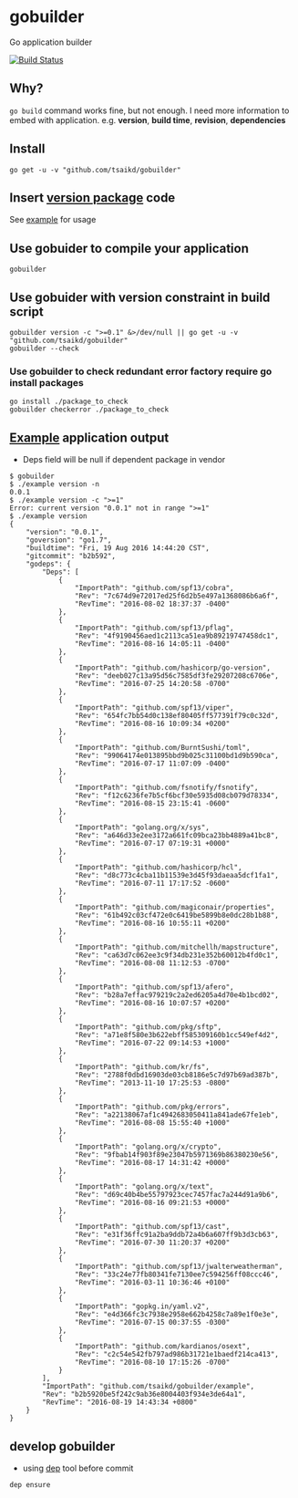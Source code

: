 # gobuilder
Go application builder

[![Build Status](https://travis-ci.org/tsaikd/gobuilder.svg?branch=master)](https://travis-ci.org/tsaikd/gobuilder)

## Why?

`go build` command works fine, but not enough. I need more information to embed
with application. e.g. **version**, **build time**, **revision**, **dependencies**

## Install
```
go get -u -v "github.com/tsaikd/gobuilder"
```

## Insert [version package](https://github.com/tsaikd/KDGoLib/tree/master/version) code

See [example](example) for usage

## Use gobuider to compile your application
```
gobuilder
```

## Use gobuider with version constraint in build script
```
gobuilder version -c ">=0.1" &>/dev/null || go get -u -v "github.com/tsaikd/gobuilder"
gobuilder --check
```

### Use gobuilder to check redundant error factory require go install packages
```
go install ./package_to_check
gobuilder checkerror ./package_to_check
```

## [Example](example) application output
* Deps field will be null if dependent package in vendor
```
$ gobuilder
$ ./example version -n
0.0.1
$ ./example version -c ">=1"
Error: current version "0.0.1" not in range ">=1"
$ ./example version
{
	"version": "0.0.1",
	"goversion": "go1.7",
	"buildtime": "Fri, 19 Aug 2016 14:44:20 CST",
	"gitcommit": "b2b592",
	"godeps": {
		"Deps": [
			{
				"ImportPath": "github.com/spf13/cobra",
				"Rev": "7c674d9e72017ed25f6d2b5e497a1368086b6a6f",
				"RevTime": "2016-08-02 18:37:37 -0400"
			},
			{
				"ImportPath": "github.com/spf13/pflag",
				"Rev": "4f9190456aed1c2113ca51ea9b89219747458dc1",
				"RevTime": "2016-08-16 14:05:11 -0400"
			},
			{
				"ImportPath": "github.com/hashicorp/go-version",
				"Rev": "deeb027c13a95d56c7585df3fe29207208c6706e",
				"RevTime": "2016-07-25 14:20:58 -0700"
			},
			{
				"ImportPath": "github.com/spf13/viper",
				"Rev": "654fc7bb54d0c138ef80405ff577391f79c0c32d",
				"RevTime": "2016-08-16 10:09:34 +0200"
			},
			{
				"ImportPath": "github.com/BurntSushi/toml",
				"Rev": "99064174e013895bbd9b025c31100bd1d9b590ca",
				"RevTime": "2016-07-17 11:07:09 -0400"
			},
			{
				"ImportPath": "github.com/fsnotify/fsnotify",
				"Rev": "f12c6236fe7b5cf6bcf30e5935d08cb079d78334",
				"RevTime": "2016-08-15 23:15:41 -0600"
			},
			{
				"ImportPath": "golang.org/x/sys",
				"Rev": "a646d33e2ee3172a661fc09bca23bb4889a41bc8",
				"RevTime": "2016-07-17 07:19:31 +0000"
			},
			{
				"ImportPath": "github.com/hashicorp/hcl",
				"Rev": "d8c773c4cba11b11539e3d45f93daeaa5dcf1fa1",
				"RevTime": "2016-07-11 17:17:52 -0600"
			},
			{
				"ImportPath": "github.com/magiconair/properties",
				"Rev": "61b492c03cf472e0c6419be5899b8e0dc28b1b88",
				"RevTime": "2016-08-16 10:55:11 +0200"
			},
			{
				"ImportPath": "github.com/mitchellh/mapstructure",
				"Rev": "ca63d7c062ee3c9f34db231e352b60012b4fd0c1",
				"RevTime": "2016-08-08 11:12:53 -0700"
			},
			{
				"ImportPath": "github.com/spf13/afero",
				"Rev": "b28a7effac979219c2a2ed6205a4d70e4b1bcd02",
				"RevTime": "2016-08-16 10:07:57 +0200"
			},
			{
				"ImportPath": "github.com/pkg/sftp",
				"Rev": "a71e8f580e3b622ebff585309160b1cc549ef4d2",
				"RevTime": "2016-07-22 09:14:53 +1000"
			},
			{
				"ImportPath": "github.com/kr/fs",
				"Rev": "2788f0dbd16903de03cb8186e5c7d97b69ad387b",
				"RevTime": "2013-11-10 17:25:53 -0800"
			},
			{
				"ImportPath": "github.com/pkg/errors",
				"Rev": "a22138067af1c4942683050411a841ade67fe1eb",
				"RevTime": "2016-08-08 15:55:40 +1000"
			},
			{
				"ImportPath": "golang.org/x/crypto",
				"Rev": "9fbab14f903f89e23047b5971369b86380230e56",
				"RevTime": "2016-08-17 14:31:42 +0000"
			},
			{
				"ImportPath": "golang.org/x/text",
				"Rev": "d69c40b4be55797923cec7457fac7a244d91a9b6",
				"RevTime": "2016-08-16 09:21:53 +0000"
			},
			{
				"ImportPath": "github.com/spf13/cast",
				"Rev": "e31f36ffc91a2ba9ddb72a4b6a607ff9b3d3cb63",
				"RevTime": "2016-07-30 11:20:37 +0200"
			},
			{
				"ImportPath": "github.com/spf13/jwalterweatherman",
				"Rev": "33c24e77fb80341fe7130ee7c594256ff08ccc46",
				"RevTime": "2016-03-11 10:36:46 +0100"
			},
			{
				"ImportPath": "gopkg.in/yaml.v2",
				"Rev": "e4d366fc3c7938e2958e662b4258c7a89e1f0e3e",
				"RevTime": "2016-07-15 00:37:55 -0300"
			},
			{
				"ImportPath": "github.com/kardianos/osext",
				"Rev": "c2c54e542fb797ad986b31721e1baedf214ca413",
				"RevTime": "2016-08-10 17:15:26 -0700"
			}
		],
		"ImportPath": "github.com/tsaikd/gobuilder/example",
		"Rev": "b2b5920be5f242c9ab36e8004403f934e3de64a1",
		"RevTime": "2016-08-19 14:43:34 +0800"
	}
}
```

## develop gobuilder

* using [dep](https://github.com/golang/dep) tool before commit

```
dep ensure
```
